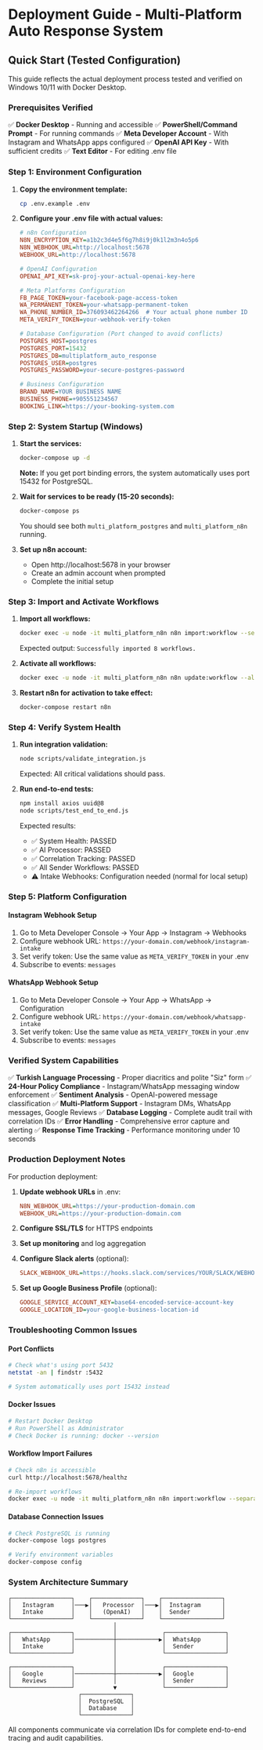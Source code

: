 # Deployment Guide - Multi-Platform Auto Response System

## Quick Start (Tested Configuration)

This guide reflects the actual deployment process tested and verified on Windows 10/11 with Docker Desktop.

### Prerequisites Verified

✅ **Docker Desktop** - Running and accessible
✅ **PowerShell/Command Prompt** - For running commands
✅ **Meta Developer Account** - With Instagram and WhatsApp apps configured
✅ **OpenAI API Key** - With sufficient credits
✅ **Text Editor** - For editing .env file

### Step 1: Environment Configuration

1. **Copy the environment template:**
   ```bash
   cp .env.example .env
   ```

2. **Configure your .env file with actual values:**
   ```ini
   # n8n Configuration
   N8N_ENCRYPTION_KEY=a1b2c3d4e5f6g7h8i9j0k1l2m3n4o5p6
   N8N_WEBHOOK_URL=http://localhost:5678
   WEBHOOK_URL=http://localhost:5678

   # OpenAI Configuration  
   OPENAI_API_KEY=sk-proj-your-actual-openai-key-here

   # Meta Platforms Configuration
   FB_PAGE_TOKEN=your-facebook-page-access-token
   WA_PERMANENT_TOKEN=your-whatsapp-permanent-token
   WA_PHONE_NUMBER_ID=376093462264266  # Your actual phone number ID
   META_VERIFY_TOKEN=your-webhook-verify-token

   # Database Configuration (Port changed to avoid conflicts)
   POSTGRES_HOST=postgres
   POSTGRES_PORT=15432
   POSTGRES_DB=multiplatform_auto_response
   POSTGRES_USER=postgres
   POSTGRES_PASSWORD=your-secure-postgres-password

   # Business Configuration
   BRAND_NAME=YOUR BUSINESS NAME
   BUSINESS_PHONE=+905551234567
   BOOKING_LINK=https://your-booking-system.com
   ```

### Step 2: System Startup (Windows)

1. **Start the services:**
   ```bash
   docker-compose up -d
   ```
   
   **Note:** If you get port binding errors, the system automatically uses port 15432 for PostgreSQL.

2. **Wait for services to be ready (15-20 seconds):**
   ```bash
   docker-compose ps
   ```
   
   You should see both `multi_platform_postgres` and `multi_platform_n8n` running.

3. **Set up n8n account:**
   - Open http://localhost:5678 in your browser
   - Create an admin account when prompted
   - Complete the initial setup

### Step 3: Import and Activate Workflows

1. **Import all workflows:**
   ```bash
   docker exec -u node -it multi_platform_n8n n8n import:workflow --separate --input=/app/workflows
   ```
   
   Expected output: `Successfully imported 8 workflows.`

2. **Activate all workflows:**
   ```bash
   docker exec -u node -it multi_platform_n8n n8n update:workflow --all --active=true
   ```

3. **Restart n8n for activation to take effect:**
   ```bash
   docker-compose restart n8n
   ```

### Step 4: Verify System Health

1. **Run integration validation:**
   ```bash
   node scripts/validate_integration.js
   ```
   
   Expected: All critical validations should pass.

2. **Run end-to-end tests:**
   ```bash
   npm install axios uuid@8
   node scripts/test_end_to_end.js
   ```
   
   Expected results:
   - ✅ System Health: PASSED
   - ✅ AI Processor: PASSED  
   - ✅ Correlation Tracking: PASSED
   - ✅ All Sender Workflows: PASSED
   - ⚠️ Intake Webhooks: Configuration needed (normal for local setup)

### Step 5: Platform Configuration

#### Instagram Webhook Setup
1. Go to Meta Developer Console → Your App → Instagram → Webhooks
2. Configure webhook URL: `https://your-domain.com/webhook/instagram-intake`
3. Set verify token: Use the same value as `META_VERIFY_TOKEN` in your .env
4. Subscribe to events: `messages`

#### WhatsApp Webhook Setup  
1. Go to Meta Developer Console → Your App → WhatsApp → Configuration
2. Configure webhook URL: `https://your-domain.com/webhook/whatsapp-intake`
3. Set verify token: Use the same value as `META_VERIFY_TOKEN` in your .env
4. Subscribe to events: `messages`

### Verified System Capabilities

✅ **Turkish Language Processing** - Proper diacritics and polite "Siz" form
✅ **24-Hour Policy Compliance** - Instagram/WhatsApp messaging window enforcement
✅ **Sentiment Analysis** - OpenAI-powered message classification
✅ **Multi-Platform Support** - Instagram DMs, WhatsApp messages, Google Reviews
✅ **Database Logging** - Complete audit trail with correlation IDs
✅ **Error Handling** - Comprehensive error capture and alerting
✅ **Response Time Tracking** - Performance monitoring under 10 seconds

### Production Deployment Notes

For production deployment:

1. **Update webhook URLs** in .env:
   ```ini
   N8N_WEBHOOK_URL=https://your-production-domain.com
   WEBHOOK_URL=https://your-production-domain.com
   ```

2. **Configure SSL/TLS** for HTTPS endpoints
3. **Set up monitoring** and log aggregation
4. **Configure Slack alerts** (optional):
   ```ini
   SLACK_WEBHOOK_URL=https://hooks.slack.com/services/YOUR/SLACK/WEBHOOK
   ```

5. **Set up Google Business Profile** (optional):
   ```ini
   GOOGLE_SERVICE_ACCOUNT_KEY=base64-encoded-service-account-key
   GOOGLE_LOCATION_ID=your-google-business-location-id
   ```

### Troubleshooting Common Issues

#### Port Conflicts
```bash
# Check what's using port 5432
netstat -an | findstr :5432

# System automatically uses port 15432 instead
```

#### Docker Issues
```bash
# Restart Docker Desktop
# Run PowerShell as Administrator
# Check Docker is running: docker --version
```

#### Workflow Import Failures
```bash
# Check n8n is accessible
curl http://localhost:5678/healthz

# Re-import workflows
docker exec -u node -it multi_platform_n8n n8n import:workflow --separate --input=/app/workflows
```

#### Database Connection Issues
```bash
# Check PostgreSQL is running
docker-compose logs postgres

# Verify environment variables
docker-compose config
```

### System Architecture Summary

```
┌─────────────────┐    ┌──────────────┐    ┌─────────────────┐
│   Instagram     │───▶│   Processor  │───▶│  Instagram      │
│   Intake        │    │   (OpenAI)   │    │  Sender         │
└─────────────────┘    └──────────────┘    └─────────────────┘
                              │
┌─────────────────┐           │             ┌─────────────────┐
│   WhatsApp      │───────────┼────────────▶│  WhatsApp       │
│   Intake        │           │             │  Sender         │
└─────────────────┘           │             └─────────────────┘
                              │
┌─────────────────┐           │             ┌─────────────────┐
│   Google        │───────────┼────────────▶│  Google         │
│   Reviews       │           │             │  Sender         │
└─────────────────┘           ▼             └─────────────────┘
                    ┌──────────────┐
                    │  PostgreSQL  │
                    │  Database    │
                    └──────────────┘
```

All components communicate via correlation IDs for complete end-to-end tracing and audit capabilities.